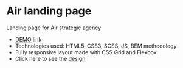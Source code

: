 # Air landing page
Landing page for Air strategic agency
- [DEMO](https://IrynaHerasymchuk.github.io/layout_air/) link
- Technologies used: HTML5, CSS3, SCSS, JS, BEM methodology
- Fully responsive layout made with CSS Grid and Flexbox
- Click here to see the [design](https://www.figma.com/file/7qwsWggv9BAxMi2VPhBuPr/Air-(formerly-Dia)?node-id=9138%3A35)
